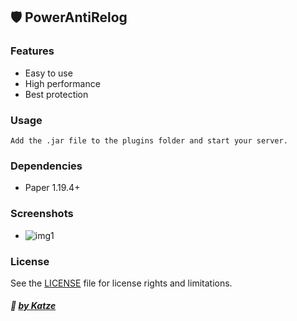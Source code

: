 ## 🛡️ PowerAntiRelog
### Features

- Easy to use
- High performance
- Best protection

### Usage
`Add the .jar file to the plugins folder and start your server.`

### Dependencies
- Paper 1.19.4+

### Screenshots
- ![img1](img/img1.jpg)

### License
See the [LICENSE](LICENSE.md) file for license rights and limitations.

##### :ghost: [by Katze](https://github.com/katze225 "by Katze")

